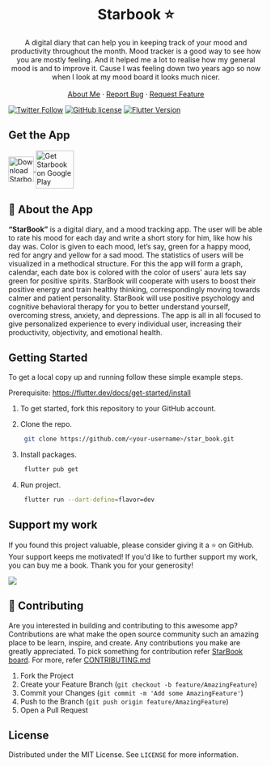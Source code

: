 <!-- PROJECT LOGO -->
<br />
<p align="center">
  <h1 align="center">Starbook ⭐️</h1>
  <p align="center">
    A digital diary that can help you in keeping track of your mood and productivity throughout the month. Mood tracker is a good way to see how you are mostly feeling. And it helped me a lot to realise how my general mood is and to improve it. Cause I was feeling down two years ago so now when I look at my mood board it looks much nicer.
    <br />
    <br />
    <a href="https://hashirshoaeb.com">About Me</a>
    ·
    <a href="https://github.com/hashirshoaeb/star_book/issues">Report Bug</a>
    ·
    <a href="https://github.com/hashirshoaeb/star_book/issues">Request Feature</a>
  </p>
</p>


[![Twitter Follow](https://img.shields.io/twitter/follow/hashirshoaeb?color=ffcc66&logo=twitter&logoColor=ffffff&style=for-the-badge)](https://twitter.com/hashirshoaeb)
[![GitHub license](https://img.shields.io/github/license/hashirshoaeb/star_book?style=for-the-badge)](https://github.com/hashirshoaeb/star_book/blob/master/LICENSE)
[![Flutter Version](https://img.shields.io/static/v1?label=Flutter&message=3.10.1&color=ffcc66&style=for-the-badge)](https://flutter.dev/docs/development/tools/sdk/releases)

## Get the App


<div>
  <a 
    href="https://apps.apple.com/us/app/starbook-journal-ai-diary/id1552418289?itsct=apps_box&amp;itscg=30200"
    >
    <img
      align="center"
      style="height: 50px"
      src="https://tools.applemediaservices.com/api/badges/download-on-the-app-store/white/en-US" 
      alt="Download Starbook on App Store"/>
  </a>
  <a 
    href="https://play.google.com/store/apps/details?id=com.hashirshoaeb.StarBook">
      <img
        align="center"
        style="height: 75px"
        src="https://play.google.com/intl/en_us/badges/static/images/badges/en_badge_web_generic.png"
        alt="Get Starbook on Google Play"/>
  </a>
</div>

## 📝 About the App

**“StarBook”** is a digital diary, and a mood tracking app. The user will be able to rate his mood for each day and write a short story for him, like how his day was. Color is given to each mood, let’s say, green for a happy mood, red for angry and yellow for a sad mood. The statistics of users will be visualized in a methodical structure. For this the app will form a graph, calendar, each date box is colored with the color of users' aura lets say green for positive spirits. StarBook will cooperate with users to boost their positive energy and train healthy thinking, correspondingly moving towards calmer and patient personality. StarBook will use positive psychology and cognitive behavioral therapy for you to better understand yourself, overcoming stress, anxiety, and depressions. The app is all in all focused to give personalized experience to every individual user, increasing their productivity, objectivity, and emotional health.


## Getting Started

To get a local copy up and running follow these simple example steps.

Prerequisite: https://flutter.dev/docs/get-started/install

1. To get started, fork this repository to your GitHub account.

2. Clone the repo.
    ```sh
     git clone https://github.com/<your-username>/star_book.git
    ```
3. Install packages.
    ```sh
     flutter pub get
    ```
4. Run project.
    ```sh
     flutter run --dart-define=flavor=dev
    ```

## Support my work

If you found this project valuable, please consider giving it a ⭐️ on GitHub. Your support keeps me motivated! If you'd like to further support my work, you can buy me a book. Thank you for your generosity!

<div>
  <a href="https://www.buymeacoffee.com/hashirshoaeb"><img src="https://img.buymeacoffee.com/button-api/?text=Buy me a book&emoji=📖&slug=hashirshoaeb&button_colour=5F7FFF&font_colour=ffffff&font_family=Cookie&outline_colour=000000&coffee_colour=FFDD00" /></a>
 </div>

## 🤝 Contributing

Are you interested in building and contributing to this awesome app? Contributions are what make the open source community such an amazing place to be learn, inspire, and create. Any contributions you make are greatly appreciated. To pick something for contribution refer [StarBook board](https://github.com/Blocship/star_book/issues). For more, refer [CONTRIBUTING.md](CONTRIBUTING.md)

1. Fork the Project
2. Create your Feature Branch (`git checkout -b feature/AmazingFeature`)
3. Commit your Changes (`git commit -m 'Add some AmazingFeature'`)
4. Push to the Branch (`git push origin feature/AmazingFeature`)
5. Open a Pull Request

## License

Distributed under the MIT License. See `LICENSE` for more information.
